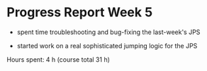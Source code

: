 # Progress Report Week 5

- spent time troubleshooting and bug-fixing the last-week's JPS

- started work on a real sophisticated jumping logic for the JPS

Hours spent: 4 h (course total 31 h)
